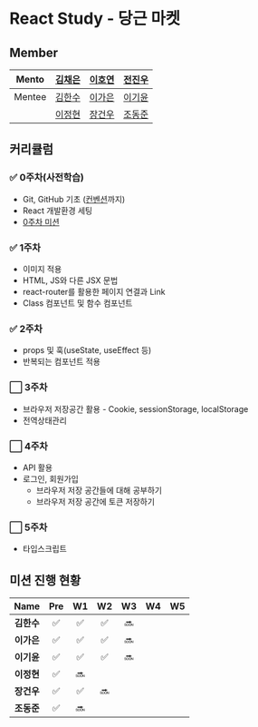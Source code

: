 # React Study - 당근 마켓

## Member

| Mento  |    [김채은](https://github.com/chchaeun)    | [이호연](https://github.com/ho991217)  |  [전진우](https://github.com/Jun-Jinu)   |
| :----: | :-----------------------------------------: | :------------------------------------: | :--------------------------------------: |
| Mentee |   [김한수](https://github.com/gillyongs)    | [이가은](https://github.com/gaeunnlee) | [이기윤](https://github.com/bubbletea03) |
|        | [이정현](https://github.com/JeonghyunLee99) | [장건우](https://github.com/jangco97)  | [조동준](https://github.com/resetmerlin) |

## 커리큘럼

### ✅ 0주차(사전학습)

- Git, GitHub 기초 ([컨벤션](https://beomseok95.tistory.com/m/328)까지)
- React 개발환경 세팅
- [0주차 미션](https://github.com/DKU-D-Coding/react-study-carrot-market/blob/main/docs/0%EC%A3%BC%EC%B0%A8%20%EB%AF%B8%EC%85%98.md)

### ✅ 1주차

- 이미지 적용
- HTML, JS와 다른 JSX 문법
- react-router를 활용한 페이지 연결과 Link
- Class 컴포넌트 및 함수 컴포넌트

### ✅ 2주차
- props 및 훅(useState, useEffect 등)
- 반복되는 컴포넌트 적용

### ⬜️ 3주차
- 브라우저 저장공간 활용 - Cookie, sessionStorage, localStorage
- 전역상태관리

### ⬜️ 4주차

- API 활용
- 로그인, 회원가입
  - 브라우저 저장 공간들에 대해 공부하기
  - 브라우저 저장 공간에 토큰 저장하기

### ⬜️ 5주차

- 타입스크립트

## 미션 진행 현황

|    Name    | Pre | W1 | W2 | W3 | W4 | W5 |
| :--------: | :-----: | :----: | :----: | :----: | :----: | :----: | 
| **김한수** |    ✅    |    ✅    |    ✅    |    🔜    |       |       |
| **이가은** |    ✅    |    ✅    |    ✅    |    🔜    |       |       | 
| **이기윤** |    ✅    |    ✅    |    ✅   |    🔜    |       |       |  
| **이정현** |    ✅    |    🔜    |       |       |       |       |  
| **장건우** |    ✅    |    ✅    |    🔜    |       |       |       |  
| **조동준** |    ✅    |    🔜    |       |       |       |       |  
